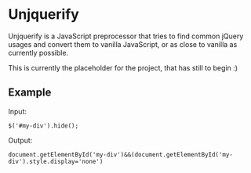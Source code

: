 # Unjquerify

Unjquerify is a JavaScript preprocessor that tries to find common jQuery usages and convert them to
vanilla JavaScript, or as close to vanilla as currently possible.

This is currently the placeholder for the project, that has still to begin :)

## Example

Input:

	$('#my-div').hide();

Output:

	document.getElementById('my-div')&&(document.getElementById('my-div').style.display='none')